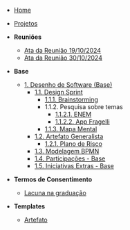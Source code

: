 <!-- docs/_sidebar.md -->

- [Home](/)
- [Projetos](/Projetos/Projetos.md)

- **Reuniões**
  - [Ata da Reunião 19/10/2024](/Atas/reuniao_19-10-24.md)
  - [Ata da Reunião 30/10/2024](/Atas/reuniao_30-10-24.md)
- **Base**
  - [1. Desenho de Software (Base)](/Base/1.Base.md)
    - [1.1. Design Sprint](/Base/1.1.DesignSprint.md)
      - [1.1.1. Brainstorming](/DesignSprint/brainstorming.md)
      - 1.1.2. Pesquisa sobre temas
        - [1.1.2.1. ENEM](/Artefatos/enem.md)
        - [1.1.2.2. App Fragelli](/Artefatos/app_fragelli)
      - [1.1.3. Mapa Mental](/DesignSprint/mapa-mental.md)
    - [1.2. Artefato Generalista](/Base/1.2.ArtefatoGeneralista.md)
      - [1.2.1. Plano de Risco](/Artefatos/plano_riscos.md)
    - [1.3. Modelagem BPMN](/Base/1.3.ModelagemBPMN.md)
    - [1.4. Participações - Base](/Base/1.4.ParticipacoesBase.md) 
    - [1.5. Iniciativas Extras - Base](/Base/1.5.IniciativasExtras.md)

- **Termos de Consentimento**
  - [Lacuna na graduação](/TermosDeConsentimento/Enquetes/Brainly.md)

- **Templates**
  - [Artefato](/Templates/template_artefato.md)